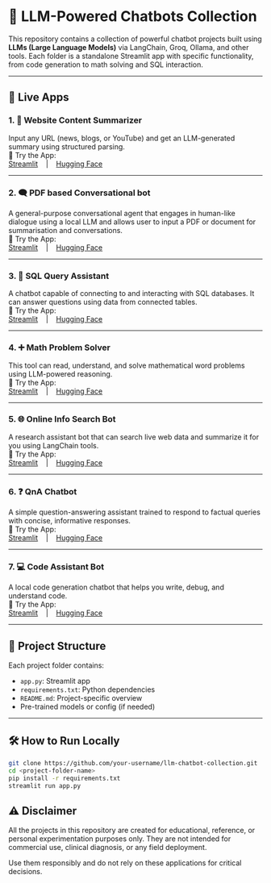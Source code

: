 # 🤖 LLM-Powered Chatbots Collection

This repository contains a collection of powerful chatbot projects built using **LLMs (Large Language Models)** via LangChain, Groq, Ollama, and other tools. Each folder is a standalone Streamlit app with specific functionality, from code generation to math solving and SQL interaction.

---

## 🚀 Live Apps

### 1. 📰 Website Content Summarizer  
Input any URL (news, blogs, or YouTube) and get an LLM-generated summary using structured parsing.  
🔗 Try the App:  
[Streamlit](https://llm-projects-u5obsljktre25au2wn37dv.streamlit.app/) &nbsp;&nbsp; | &nbsp;&nbsp; [Hugging Face](https://huggingface.co/spaces/your-username/web-summarizer)

---

### 2. 🗨️ PDF based Conversational bot  
A general-purpose conversational agent that engages in human-like dialogue using a local LLM and allows user to input a PDF or document for summarisation and conversations.  
🔗 Try the App:  
[Streamlit](https://llm-projects-ip5unqsfz8mwn6pemgejqp.streamlit.app/) &nbsp;&nbsp; | &nbsp;&nbsp; [Hugging Face](https://huggingface.co/spaces/your-username/conversational-chatbot)

---

### 3. 🧮 SQL Query Assistant  
A chatbot capable of connecting to and interacting with SQL databases. It can answer questions using data from connected tables.  
🔗 Try the App:  
[Streamlit](https://llm-projects-ivxjdcu3wtmjgxov5x6y8a.streamlit.app/) &nbsp;&nbsp; | &nbsp;&nbsp; [Hugging Face](https://huggingface.co/spaces/your-username/sql-assistant)

---

### 4. ➕ Math Problem Solver  
This tool can read, understand, and solve mathematical word problems using LLM-powered reasoning.  
🔗 Try the App:  
[Streamlit](https://llm-projects-kvfxyorrb2ntnxwaf6pvtu.streamlit.app/) &nbsp;&nbsp; | &nbsp;&nbsp; [Hugging Face](https://huggingface.co/spaces/your-username/math-solver)

---

### 5. 🌐 Online Info Search Bot  
A research assistant bot that can search live web data and summarize it for you using LangChain tools.  
🔗 Try the App:  
[Streamlit](https://llm-projects-vappraayuydje6bypyserh.streamlit.app/) &nbsp;&nbsp; | &nbsp;&nbsp; [Hugging Face](https://huggingface.co/spaces/your-username/info-search-bot)

---

### 6. ❓ QnA Chatbot  
A simple question-answering assistant trained to respond to factual queries with concise, informative responses.  
🔗 Try the App:  
[Streamlit](https://llm-projects-bky9sfcehcgqsqvlaakvls.streamlit.app/) &nbsp;&nbsp; | &nbsp;&nbsp; [Hugging Face](https://huggingface.co/spaces/your-username/qna-chatbot)

---

### 7. 💻 Code Assistant Bot  
A local code generation chatbot that helps you write, debug, and understand code.  
🔗 Try the App:  
[Streamlit](https://your-code-assistant-app.streamlit.app/) &nbsp;&nbsp; | &nbsp;&nbsp; [Hugging Face](https://huggingface.co/spaces/your-username/code-assistant)

---

## 📁 Project Structure

Each project folder contains:
- `app.py`: Streamlit app
- `requirements.txt`: Python dependencies
- `README.md`: Project-specific overview
- Pre-trained models or config (if needed)

---

## 🛠 How to Run Locally

```bash
git clone https://github.com/your-username/llm-chatbot-collection.git
cd <project-folder-name>
pip install -r requirements.txt
streamlit run app.py
```

## ⚠️ **Disclaimer**  
All the projects in this repository are created for educational, reference, or personal experimentation purposes only.
They are not intended for commercial use, clinical diagnosis, or any field deployment.

Use them responsibly and do not rely on these applications for critical decisions.
